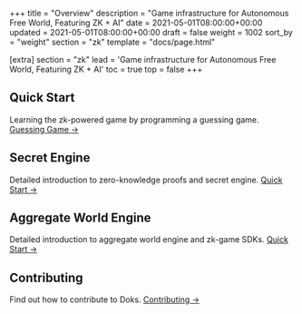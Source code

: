 +++
title = "Overview"
description = "Game infrastructure for Autonomous Free World, Featuring ZK + AI"
date = 2021-05-01T08:00:00+00:00
updated = 2021-05-01T08:00:00+00:00
draft = false
weight = 1002
sort_by = "weight"
section = "zk"
template = "docs/page.html"

[extra]
section = "zk"
lead = 'Game infrastructure for Autonomous Free World, Featuring ZK + AI'
toc = true
top = false
+++

## Quick Start
Learning the zk-powered game by programming a guessing game. [Guessing Game →](../guessing-game)

## Secret Engine
Detailed introduction to zero-knowledge proofs and secret engine. [Quick Start →](../../secret/overview)

## Aggregate World Engine
Detailed introduction to aggregate world engine and zk-game SDKs. [Quick Start →](../../aw/overview)

## Contributing
Find out how to contribute to Doks. [Contributing →](../../contributing/how-to-contribute)

